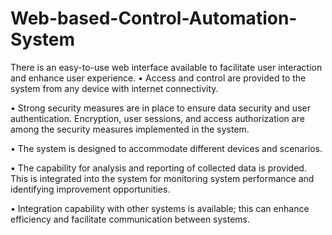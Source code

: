 # Web-based-Control-Automation-System
There is an easy-to-use web interface available to facilitate user interaction and enhance user experience.
• Access and control are provided to the system from any device with internet connectivity.

• Strong security measures are in place to ensure data security and user authentication. Encryption, user sessions, and access authorization are among the security measures implemented in the system.

• The system is designed to accommodate different devices and scenarios.

• The capability for analysis and reporting of collected data is provided. This is integrated into the system for monitoring system performance and identifying improvement opportunities.

• Integration capability with other systems is available; this can enhance efficiency and facilitate communication between systems.
